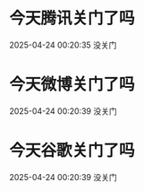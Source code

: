 # 今天腾讯关门了吗

2025-04-24 00:20:35 没关门

# 今天微博关门了吗

2025-04-24 00:20:39 没关门

# 今天谷歌关门了吗

2025-04-24 00:20:39 没关门

